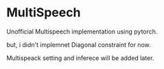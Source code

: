 # MultiSpeech

Unofficial Multispeech implementation using pytorch.

but, i didn't implemnet Diagonal constraint for now.

Multispeack setting and inferece will be added later.
